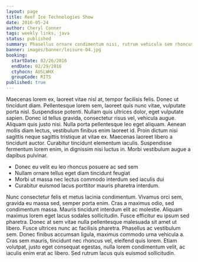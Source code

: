 ```yaml
---
layout: page
title: Reef Ice Technologies Show
date: 2016-05-24
author: Cheryl Conner
tags: weekly links, java
status: published
summary: Phasellus ornare condimentum nisi, rutrum vehicula sem rhoncus.
banner: images/banner/leisure-04.jpg
booking:
  startDate: 02/26/2016
  endDate: 02/29/2016
  ctyhocn: AUSLWHX
  groupCode: RITS
published: true
---
```

Maecenas lorem ex, laoreet vitae nisl at, tempor facilisis felis. Donec ut tincidunt diam. Pellentesque lorem sem, laoreet quis nunc vitae, vulputate porta nisl. Suspendisse potenti. Nullam quis ultrices dolor, eget vulputate sapien. Donec id tellus gravida, consectetur risus vel, vehicula augue. Aliquam quis justo nisi. Nulla porta pellentesque leo eget aliquam. Aenean mollis diam lectus, vestibulum finibus enim laoreet id. Proin dictum nisi sagittis neque sagittis tristique at vitae ex. Maecenas laoreet libero a tincidunt auctor. Curabitur tincidunt elementum iaculis. Suspendisse fermentum lorem enim, in dignissim nisi luctus in. Morbi vestibulum augue a dapibus pulvinar.

* Donec eu velit eu leo rhoncus posuere ac sed sem
* Nullam ornare tellus eget diam tincidunt feugiat
* Morbi ut massa nec lectus commodo interdum sed iaculis dui
* Curabitur euismod lacus porttitor mauris pharetra interdum.

Nunc consectetur felis et metus lacinia condimentum. Vivamus orci sem, gravida eu massa sed, semper porta enim. Cras a maximus odio, sed condimentum massa. Mauris tincidunt interdum elit ac molestie. Aliquam maximus lorem eget lacus sodales sollicitudin. Fusce efficitur eu ipsum sed pharetra. Donec at sem vitae nulla pellentesque malesuada sit amet ut libero. Fusce ultrices nunc ac facilisis pharetra. Phasellus ac vestibulum sem. Donec finibus accumsan ligula, maximus commodo urna vehicula a. Cras sem mauris, tincidunt nec rhoncus vel, eleifend quis lorem. Etiam volutpat, justo eget consequat egestas, nulla lorem condimentum velit, ac iaculis enim erat ac libero. Sed rutrum lacus quis euismod sollicitudin.
